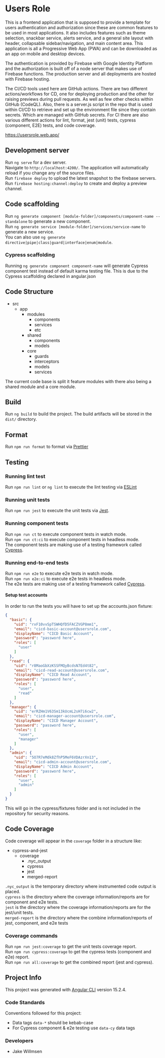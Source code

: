 # Users Role

This is a frontend application that is supposed to provide a template for
users authentication and authorization since these are common features to be
used in most applications. It also includes features such as theme
selection, snackbar service, alerts service, and a general site layout with
header, collapsable sidebar/navigation, and main content area. This
application is all a Progressive Web App (PWA) and can be downloaded as an app
on mobile and desktop devices.

The authentication is provided by Firebase with Google Identity Platform and
the authorization is built off of a node server that makes use of Firebase
functions. The production server and all deployments are hosted with
Firebase hosting.

The CI/CD tools used here are GitHub actions. There are two different
actions/workflows for CD, one for deploying production and the other for raising
previews during pull requests. As well as few other checks within GitHub
(CodeQL). Also, there is a server.js script in the repo that is used within
CI/CD to retrieve and set up the environment file since they contain secrets.
Which are managed with GitHub secrets. For CI there are also various different
actions for lint, format, jest (unit) tests, cypress (component, E2E) tests,
and code coverage.

https://usersrole.web.app/

## Development server

Run `ng serve` for a dev server.\
Navigate to `http://localhost:4200/`. The application will automatically reload if you change any of the source files.\
Run `firebase deploy` to upload the latest snapshot to the firebase servers.\
Run `firebase hosting:channel:deploy` to create and deploy a preview channel.

## Code scaffolding

Run `ng generate component [module-folder]/components/component-name --standalone` to generate a new component.\
Run `ng generate service [module-folder]/services/service-name` to generate a new service.\
You can also use `ng generate directive|pipe|class|guard|interface|enum|module`.

### Cypress scaffolding

Running `ng generate component component-name` will generate Cypress component test instead of default karma testing
file. This is due to the Cypress scaffolding declared in angular.json

## Code Structure

- src
  - app
    - modules
      - components
      - services
      - etc
    - shared
      - components
      - models
    - core
      - guards
      - interceptors
      - models
      - services

The current code base is split it feature modules with there also being a shared module and a core module.

## Build

Run `ng build` to build the project. The build artifacts will be stored in the `dist/` directory.

## Format

Run `npm run format` to format via [Prettier](https://prettier.io/)

## Testing

### Running lint test

Run `npm run lint` or `ng lint` to execute the lint testing via [ESLint](https://eslint.org/)

### Running unit tests

Run `npm run jest` to execute the unit tests via [Jest](https://jestjs.io/).

### Running component tests

Run `npm run ct` to execute component tests in watch mode.\
Run `npm run ct:ci` to execute component tests in headless mode.\
The component tests are making use of a testing framework called [Cypress](https://docs.cypress.io/guides/component-testing/overview).

### Running end-to-end tests

Run `npm run e2e` to execute e2e tests in watch mode.\
Run `npm run e2e:ci` to execute e2e tests in headless mode.\
The e2e tests are making use of a testing framework called [Cypress](https://docs.cypress.io/guides/end-to-end-testing/writing-your-first-end-to-end-test).

#### Setup test accounts

In order to run the tests you will have to set up the accounts.json fixture:

```json
{
  "basic": {
    "uid": "rxF10vvSpTSWHQfD5FACZVGP8mm1",
    "email": "cicd-basic-account@usersrole.com",
    "displayName": "CICD Basic Account",
    "password": "password here",
    "roles": [
      "user"
    ]
  },
  "read": {
    "uid": "r8MaoGbXzKSSFMQyBcdsN7Ed4t82",
    "email": "cicd-read-account@usersrole.com",
    "displayName": "CICD Read Account",
    "password": "password here",
    "roles": [
      "user",
      "read"
    ]
  },
  "manager": {
    "uid": "erRZHm1V63Sm13kUcmL2sH7i6cw2",
    "email": "cicd-manager-account@usersrole.com",
    "displayName": "CICD Manager Account",
    "password": "password here",
    "roles": [
      "user",
      "manager"
    ]
  },
  "admin": {
    "uid": "5O7R7eMdk8ZfhP5MeF6VDAzrXn13",
    "email": "cicd-admin-account@usersrole.com",
    "displayName": "CICD Admin Account",
    "password": "password here",
    "roles": [
      "user",
      "admin"
    ]
  }
}
```

This will go in the cypress/fixtures folder and is not included in the repository for security reasons.

## Code Coverage

Code coverage will appear in the `coverage` folder in a structure like:

- cypress-and-jest
  - coverage
    - .nyc_output
    - cypress
    - jest
    - merged-report

`.nyc_output` is the temporary directory where instrumented code output is placed.\
`cypress` is the directory where the coverage information/reports are for component and e2e tests.\
`jest` is the directory where the coverage information/reports are for the jest/unit tests.\
`merged-report` is the directory where the combine information/reports of jest, component, and e2e tests

### Coverage commands

Run `npm run jest:coverage` to get the unit tests coverage report.\
Run `npm run cypress:coverage` to get the cypress tests (component and e2e) report.\
Run `npm run all:coverage` to get the combined report (jest and cypress).

## Project Info

This project was generated with [Angular CLI](https://github.com/angular/angular-cli) version 15.2.4.

### Code Standards

Conventions followed for this project:

- Data tags `data-*` should be kebab-case
- For Cypress component & e2e testing use `data-cy` data tags

### Developers

- Jake Willmsen

